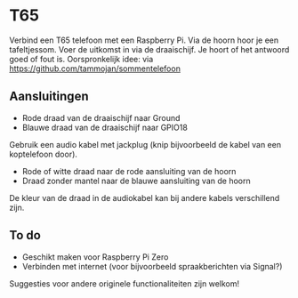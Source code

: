 # T65
Verbind een T65 telefoon met een Raspberry Pi.
Via de hoorn hoor je een tafeltjessom. Voer de uitkomst in via de draaischijf. Je hoort of het antwoord goed of fout is.
Oorspronkelijk idee: via https://github.com/tammojan/sommentelefoon

## Aansluitingen
* Rode draad van de draaischijf naar Ground
* Blauwe draad van de draaischijf naar GPIO18

Gebruik een audio kabel met jackplug (knip bijvoorbeeld de kabel van een koptelefoon door).

* Rode of witte draad naar de rode aansluiting van de hoorn
* Draad zonder mantel naar de blauwe aansluiting van de hoorn

De kleur van de draad in de audiokabel kan bij andere kabels verschillend zijn.

## To do
* Geschikt maken voor Raspberry Pi Zero
* Verbinden met internet (voor bijvoorbeeld spraakberichten via Signal?)

Suggesties voor andere originele functionaliteiten zijn welkom!
